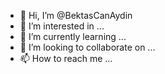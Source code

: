 - 👋 Hi, I’m @BektasCanAydin
- 👀 I’m interested in ...
- 🌱 I’m currently learning ...
- 💞️ I’m looking to collaborate on ...
- 📫 How to reach me ...

<!---
BektasCanAydin/BektasCanAydin is a ✨ special ✨ repository because its `README.md` (this file) appears on your GitHub profile.
You can click the Preview link to take a look at your changes.
--->
